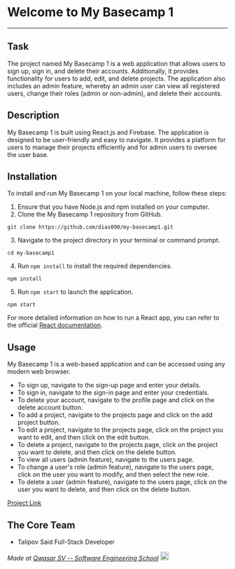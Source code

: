 # Welcome to My Basecamp 1
***

## Task
The project named My Basecamp 1 is a web application that allows users to sign up, sign in, and delete their accounts. Additionally, it provides functionality for users to add, edit, and delete projects. The application also includes an admin feature, whereby an admin user can view all registered users, change their roles (admin or non-admin), and delete their accounts.

## Description
My Basecamp 1 is built using React.js and Firebase. The application is designed to be user-friendly and easy to navigate. It provides a platform for users to manage their projects efficiently and for admin users to oversee the user base.

## Installation
To install and run My Basecamp 1 on your local machine, follow these steps:

1. Ensure that you have Node.js and npm installed on your computer.
2. Clone the My Basecamp 1 repository from GitHub.
```
git clone https://github.com/dias090/my-basecamp1.git
```
3. Navigate to the project directory in your terminal or command prompt.
```
cd my-basecamp1
```
4. Run `npm install` to install the required dependencies.
```
npm install
```
5. Run `npm start` to launch the application.
```
npm start
```

For more detailed information on how to run a React app, you can refer to the official [React documentation](https://reactjs.org/docs/getting-started.html).

## Usage
My Basecamp 1 is a web-based application and can be accessed using any modern web browser.

- To sign up, navigate to the sign-up page and enter your details.
- To sign in, navigate to the sign-in page and enter your credentials.
- To delete your account, navigate to the profile page and click on the delete account button.
- To add a project, navigate to the projects page and click on the add project button.
- To edit a project, navigate to the projects page, click on the project you want to edit, and then click on the edit button.
- To delete a project, navigate to the projects page, click on the project you want to delete, and then click on the delete button.
- To view all users (admin feature), navigate to the users page.
- To change a user's role (admin feature), navigate to the users page, click on the user you want to modify, and then select the new role.
- To delete a user (admin feature), navigate to the users page, click on the user you want to delete, and then click on the delete button.

[Project Link](https://my-basecamp-1.netlify.app/)

## The Core Team

- Talipov Said Full-Stack Developer

<span><i>Made at <a href='https://qwasar.io'>Qwasar SV -- Software Engineering School</a></i></span>
<span><img alt="Qwasar SV -- Software Engineering School's Logo" src='https://storage.googleapis.com/qwasar-public/qwasar-logo_50x50.png' width='20px' /></span>